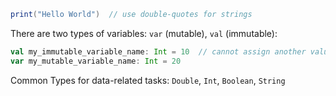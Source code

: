 ```scala
print("Hello World")  // use double-quotes for strings
```
There are two types of variables: `var` (mutable), `val` (immutable):
```scala
val my_immutable_variable_name: Int = 10  // cannot assign another value to this variable
var my_mutable_variable_name: Int = 20
```

Common Types for data-related tasks: `Double`, `Int`, `Boolean`, `String`

